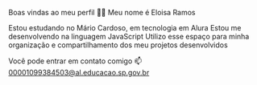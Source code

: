 Boas vindas ao meu perfil 💙💙
Meu nome é Eloisa Ramos

Estou estudando no Mário Cardoso, em tecnologia em Alura
Estou me desenvolvendo na linguagem JavaScript
Utilizo esse espaço para minha organização e compartilhamento dos meu projetos desenvolvidos

Você pode entrar em contato comigo 📫
00001099384503@al.educacao.sp.gov.br
